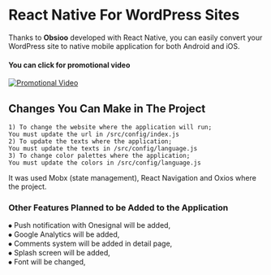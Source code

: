 # React Native For WordPress Sites
 Thanks to **Obsioo** developed with React Native, you can easily convert your WordPress site to native mobile application for both Android and iOS.

#### You can click for promotional video
[![Promotional Video](https://i.ytimg.com/vi/TYAIC1_7Edk/hqdefault.jpg)](https://www.youtube.com/watch?v=TYAIC1_7Edk)


## Changes You Can Make in The Project

```
1) To change the website where the application will run;
You must update the url in /src/config/index.js 
2) To update the texts where the application;
You must update the texts in /src/config/language.js
3) To change color palettes where the application;
You must update the colors in /src/config/language.js
```
It was used Mobx (state management), React Navigation and Oxios where the project.


### Other Features Planned to be Added to the Application
⦁	Push notification with Onesignal will be added, </br>
⦁	Google Analytics will be added, </br>
⦁	Comments system will be added in detail page, </br>
⦁	Splash screen will be added, </br>
⦁	Font will be changed,
